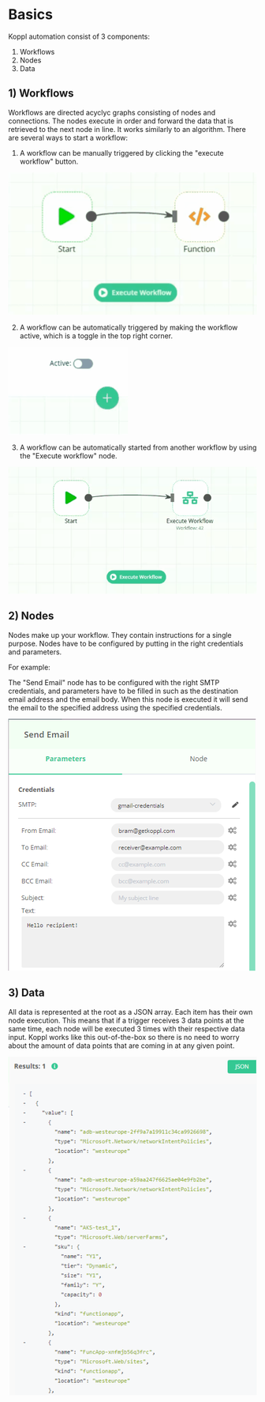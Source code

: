 # Basics


Koppl automation consist of 3 components:


1. Workflows
2. Nodes
3. Data

## 1) Workflows

Workflows are directed acyclyc graphs consisting of nodes and connections. The nodes execute in order and forward the data that is retrieved to the next node in line. It works similarly to an algorithm.
There are several ways to start a workflow:
  1. A workflow can be manually triggered by clicking the "execute workflow" button. 
  
  ![](execute_1.gif) 
  
  2. A workflow can be automatically triggered by making the workflow active, which is a toggle in the top right corner. 
  
  ![](execute_2.gif)  
  
  3. A workflow can be automatically started from another workflow by using the "Execute workflow" node. 
  
  ![](execute_3.gif) 

## 2) Nodes
  
Nodes make up your workflow. They contain instructions for a single purpose. Nodes have to be configured by putting in the right credentials and parameters.
    
For example: 
  
The "Send Email" node has to be configured with the right SMTP credentials, and parameters have to be filled in such as the destination email address and the email body. When this node is executed it will send the email to the specified address using the specified credentials.

![](email.png)
  
## 3) Data
  
All data is represented at the root as a JSON array. Each item has their own node execution. This means that if a trigger receives 3 data points at the same time, each node will be executed 3 times with their respective data input. Koppl works like this out-of-the-box so there is no need to worry about the amount of data points that are coming in at any given point. 

![](data.PNG)
